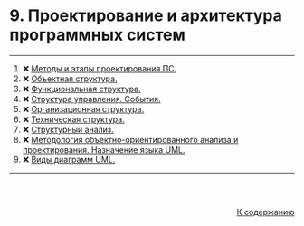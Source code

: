 #

<div id="md-top">
  <h1> 9. Проектирование и архитектура программных систем </h1>
</div>

<hr/>
<ol>
  <li>❌ <a href="#_1"> Методы и этапы проектирования ПС. </a></li>
  <li>❌ <a href="#_2"> Объектная структура. </a></li>
  <li>❌ <a href="#_3"> Функциональная структура. </a></li>
  <li>❌ <a href="#_4"> Структура управления. События. </a></li>
  <li>❌ <a href="#_5"> Организационная структура. </a></li>
  <li>❌ <a href="#_6"> Техническая структура. </a></li>
  <li>❌ <a href="#_7"> Структурный анализ. </a></li>
  <li>❌ <a href="#_8"> Методология объектно-ориентированного анализа и проектирования. Назначение языка UML. </a></li>
  <li>❌ <a href="#_9"> Виды диаграмм UML. </a></li>
</ol>
<hr/>
<br />

##

<p align="right"><a href="#md-top">К содержанию</a></p>
